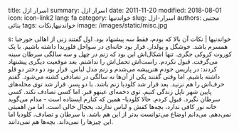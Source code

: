 title: اسرار ازل
summary: اسرار ازل
date: 2011-11-20
modified: 2018-08-01
icon:  icon-link2
lang: fa
category: خواندنیها
slug: اسرار-ازل
authors: مجتبی بنائی
tags: خواندنیها,نکات
image: /images/static/misc.jpg

s: خواندنیها | نکات آن بالا که بودم، فقط سه پیشنهاد بود.   اول گفتند زنی از اهالی جورجیا همسرم باشد. خوشگل و پولدار. قرار بود خانه‌ای در سواحل فلوریدا داشته باشیم. با یک کوروت کروکی جگری. تنها اشکال‌اش این بود که زنم در چهل و سه سالگی سرطان سینه می‌گرفت.  قبول نکردم. راست‌اش تحمل‌اش را نداشتم.  بعد موقعیت دیگری پیشنهاد کردند: در پاریس خودم هنرپیشه می‌شدم و زنم مدل لباس. قرار بود دو دختر دو قلو داشته باشیم. اما وقتی گفتند یکی از آن‌ها نه سالگی در تصادفی کشته می‌شود. گفتم حرف‌اش را هم نزنید.   بعد قرار شد کلودیا زنم باشد. با دو پسر. قرار شد توی محله‌های پایین شهر ناپل زندگی کنیم. توی دخمه‌ای عینهو قبر. اما کسی تصادف نکند. کسی سرطان نگیرد. قبول کردم.    حالا کلودیا- همین که کنارم ایستاده است - مدام می‌گوید خانه نور کافی ندارد، بچه‌ها کفش و لباس ندارند، یخچال خالی است. اما من اهمیتی نمی‌دهم. می‌دانم اوضاع می‌توانست بد‌تر از این هم باشد. با سرطان و تصادف. کلودیا اما این چیز‌ها را نمی‌داند. بچه‌ها هم نمی‌دانند.